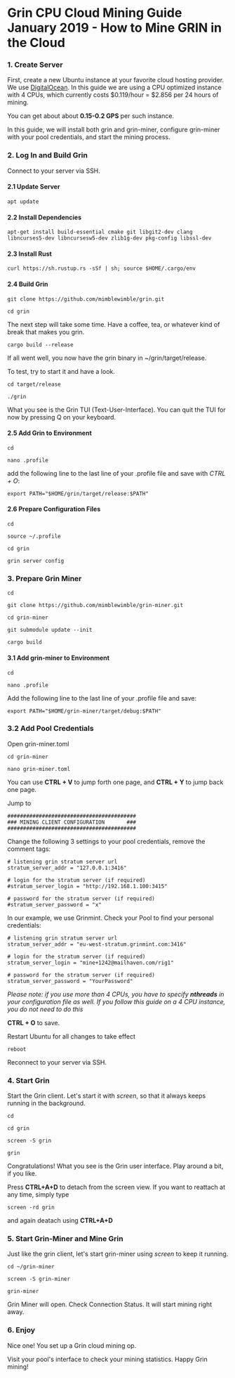 # Grin CPU Cloud Mining Guide January 2019 - How to Mine GRIN in the Cloud

### 1. Create Server

First, create a new Ubuntu instance at your favorite cloud hosting provider. We use [DigitalOcean](https://m.do.co/c/af94739d6984). In this guide we are using a CPU optimized instance with 4 CPUs, which currently costs $0.119/hour = $2.856 per 24 hours of mining.

You can get about about **0.15-0.2 GPS** per such instance.

In this guide, we will install both grin and grin-miner, configure grin-miner with your pool credentials, and start the mining process.

### 2. Log In and Build Grin

Connect to your server via SSH.

#### 2.1 Update Server

`apt update`

#### 2.2 Install Dependencies

`apt-get install build-essential cmake git libgit2-dev clang libncurses5-dev libncursesw5-dev zlib1g-dev pkg-config libssl-dev`

#### 2.3 Install Rust

`curl https://sh.rustup.rs -sSf | sh; source $HOME/.cargo/env`

#### 2.4 Build Grin

`git clone https://github.com/mimblewimble/grin.git`

`cd grin`

The next step will take some time. Have a coffee, tea, or whatever kind of break that makes you grin.

`cargo build --release`

If all went well, you now have the grin binary in ~/grin/target/release.

To test, try to start it and have a look.

`cd target/release`

`./grin`

What you see is the Grin TUI (Text-User-Interface). You can quit the TUI for now by pressing Q on your keyboard.

#### 2.5 Add Grin to Environment

`cd`

`nano .profile`

add the following line to the last line of your .profile file and save with _CTRL + O_:

`export PATH="$HOME/grin/target/release:$PATH"`

#### 2.6 Prepare Configuration Files

`cd`

`source ~/.profile`

`cd grin`

`grin server config`

### 3. Prepare Grin Miner

`cd`

`git clone https://github.com/mimblewimble/grin-miner.git`

`cd grin-miner`

`git submodule update --init`

`cargo build`

#### 3.1 Add grin-miner to Environment

`cd`

`nano .profile`

Add the following line to the last line of your .profile file and save:

`export PATH="$HOME/grin-miner/target/debug:$PATH"`

### 3.2 Add Pool Credentials

Open grin-miner.toml

`cd grin-miner`

`nano grin-miner.toml`

You can use **CTRL + V** to jump forth one page, and **CTRL + Y** to jump back one page.

Jump to

```
#########################################
### MINING CLIENT CONFIGURATION       ###
#########################################
```

Change the following 3 settings to your pool credentials, remove the comment tags:

```
# listening grin stratum server url
stratum_server_addr = "127.0.0.1:3416"

# login for the stratum server (if required)
#stratum_server_login = "http://192.168.1.100:3415"

# password for the stratum server (if required)
#stratum_server_password = "x"
```

In our example, we use Grinmint. Check your Pool to find your personal credentials:

```
# listening grin stratum server url
stratum_server_addr = "eu-west-stratum.grinmint.com:3416"

# login for the stratum server (if required)
stratum_server_login = "mine+1242@mailhaven.com/rig1"

# password for the stratum server (if required)
stratum_server_password = "YourPassword"
```

_Please note: if you use more than 4 CPUs, you have to specify **nthreads** in your configuration file as well. If you follow this guide on a 4 CPU instance, you do not need to do this_

**CTRL + O** to save.

Restart Ubuntu for all changes to take effect

`reboot`

Reconnect to your server via SSH.

### 4. Start Grin

Start the Grin client. Let's start it with _screen_, so that it always keeps running in the background.

`cd`

`cd grin`

`screen -S grin`

`grin`

Congratulations! What you see is the Grin user interface. Play around a bit, if you like.

Press **CTRL+A+D** to detach from the screen view. If you want to reattach at any time, simply type

`screen -rd grin`

and again deatach using **CTRL+A+D**

### 5. Start Grin-Miner and Mine Grin

Just like the grin client, let's start grin-miner using _screen_ to keep it running.

`cd ~/grin-miner`

`screen -S grin-miner`

`grin-miner`

Grin Miner will open. Check Connection Status. It will start mining right away.

### 6. Enjoy

Nice one! You set up a Grin cloud mining op.

Visit your pool's interface to check your mining statistics. Happy Grin mining!
